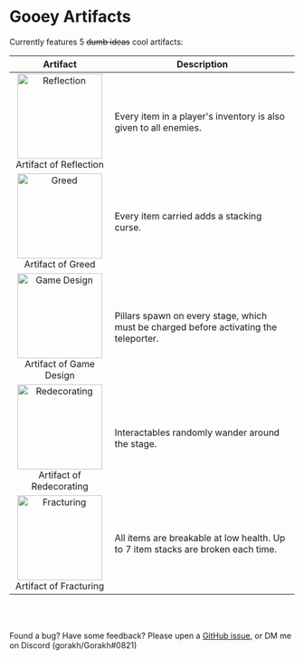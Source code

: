 # Gooey Artifacts

Currently features 5 ~~dumb ideas~~ cool artifacts:

| Artifact | Description |
| :------: | ----------- |
| <img src="https://cdn.discordapp.com/attachments/526159007442927648/1192117529804542073/MonsterCopyPlayerItemsIconSelected.png?ex=65a7e8f7&is=659573f7&hm=75a6ff1d977aee26e52939b9e2798fee3df8ee5e734126f134cb71206375d684&" alt="Reflection" width=150 /> <br> Artifact of Reflection | Every item in a player's inventory is also given to all enemies. |
| <img src="https://cdn.discordapp.com/attachments/526159007442927648/1192117955673206884/PlayerItemCurseIconSelected.png?ex=65a7e95d&is=6595745d&hm=c8ba8bc451c060e72bc4f0afd48be13fc3e0716a6e674ea3a8b396f63430af46&" alt="Greed" width=150 /> <br> Artifact of Greed | Every item carried adds a stacking curse. |
| <img src="https://cdn.discordapp.com/attachments/526159007442927648/1192117972811141220/PillarsEveryStageIconSelected.png?ex=65a7e961&is=65957461&hm=fc05a3e4e05c6cdcf71a0a4baf8dc397b83b8d38bb3ce8c1de47d25520ddb499&" alt="Game Design" width=150 /> <br> Artifact of Game Design | Pillars spawn on every stage, which must be charged before activating the teleporter. |
| <img src="https://cdn.discordapp.com/attachments/526159007442927648/1192117990980866098/MovingInteractablesIconSelected.png?ex=65a7e965&is=65957465&hm=2d05f8b58fad3d26ffaf87b4327f3eba1fd5c46bcc167faa85398252ea8254a3&" alt="Redecorating" width=150 /> <br> Artifact of Redecorating | Interactables randomly wander around the stage. |
| <img src="https://cdn.discordapp.com/attachments/526159007442927648/1193230590397386803/AllItemsBreakableIconSelected.png?ex=65abf595&is=65998095&hm=e7b9fa5cb46f747274d668ad18ace9ea57ef03df0ce360817f1e52d43c4aadc2&" alt="Fracturing" width=150 /> <br> Artifact of Fracturing | All items are breakable at low health. Up to 7 item stacks are broken each time. |

<br>
<br>

Found a bug? Have some feedback? Please upen a [GitHub issue](https://github.com/Goorakh/GooeyArtifacts/issues/new), or DM me on Discord (gorakh/Gorakh#0821)